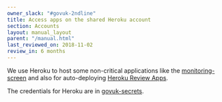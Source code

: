 ```yaml
---
owner_slack: "#govuk-2ndline"
title: Access apps on the shared Heroku account
section: Accounts
layout: manual_layout
parent: "/manual.html"
last_reviewed_on: 2018-11-02
review_in: 6 months
---
```


We use Heroku to host some non-critical applications like the [monitoring-screen][] and also for auto-deploying [Heroku Review Apps](review-apps.html).

The credentials for Heroku are in
[govuk-secrets](https://github.com/alphagov/govuk-secrets/blob/master/pass/2ndline/heroku/heroku.gpg).

[monitoring-screen]: https://docs.publishing.service.gov.uk/manual/screens.html
